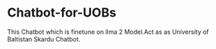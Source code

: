 # Chatbot-for-UOBs
This Chatbot which is finetune on llma 2 Model.Act as  as University of Baltistan Skardu Chatbot.
